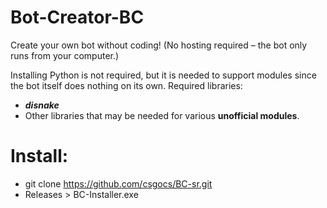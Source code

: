 # Bot-Creator-BC
Create your own bot without coding! (No hosting required – the bot only runs from your computer.)

Installing Python is not required, but it is needed to support modules since the bot itself does nothing on its own.
Required libraries:

- _**disnake**_
- Other libraries that may be needed for various **unofficial modules**.

# Install:
- git clone https://github.com/csgocs/BC-sr.git
- Releases > BC-Installer.exe
